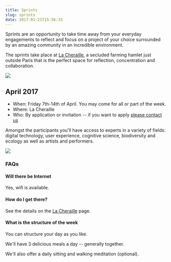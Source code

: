 ```yaml
---
title: Sprints
slug: sprints
date: 2017-01-21T15:56:33
---
```


Sprints are an opportunity to take time away from your everyday engagements to reflect and focus on a project of your choice surrounded by an amazing community in an incredible environment.

The sprints take place at [La Cheraille][], a secluded farming hamlet just outside Paris that is the perfect space for reflection, concentration and collaboration.

<img src="/images/DSC_8829_Sarah_Hickson1_768x512.jpg">

[La Cheraille]: /la-cheraille/

## April 2017

* When: Friday 7th-14th of April. You may come for all or part of the week.
* Where: La Cheraille
* Who: By application or invitation -- if you want to apply [please contact us][contact]

[contact]: /contact/

Amongst the participants you'll have access to experts in a variety of fields: digital technology, user experience, cognitive science, biodiversity and ecology as well as artists and performers.

<img src="/images/DSC_5950.JPG">

### FAQs

#### Will there be Internet

Yes, wifi is available.

#### How do I get there?

See the details on the [La Cheraille][] page.

#### What is the structure of the week

You can structure your day as you like.

We'll have 3 delicious meals a day -- generally together.

We'll also offer a daily sitting and walking meditation (optional).
